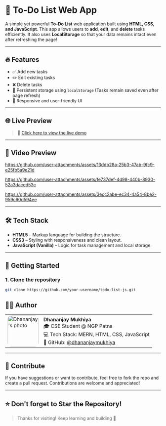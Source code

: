 # 📝 To-Do List Web App

A simple yet powerful **To-Do List** web application built using **HTML, CSS, and JavaScript**. This app allows users to **add**, **edit**, and **delete** tasks efficiently. It also uses **LocalStorage** so that your data remains intact even after refreshing the page!

---

## 🔥 Features

- ✅ Add new tasks
- ✏️ Edit existing tasks
- ❌ Delete tasks
- 💾 Persistent storage using `localStorage` (Tasks remain saved even after page refresh)
- 🔄 Responsive and user-friendly UI

---

## 🌐 Live Preview

> 🚀 [Click here to view the live demo](https://dhananjaymukhiya.github.io/To-Do-Project/)

---

## 📸 Video Preview

https://github.com/user-attachments/assets/13ddb28a-25b3-47ab-9fc9-e25fb5a9e21d

https://github.com/user-attachments/assets/fe737def-4d98-440b-8930-52a3daced53c

https://github.com/user-attachments/assets/3ecc2abe-ec34-4a54-8be2-959c60d594ee

---

## 🛠️ Tech Stack

- **HTML5** – Markup language for building the structure.
- **CSS3** – Styling with responsiveness and clean layout.
- **JavaScript (Vanilla)** – Logic for task management and local storage.

---

## 🚀 Getting Started

### 1. Clone the repository

```bash
git clone https://github.com/your-username/todo-list-js.git

```

## 🧑‍💻 Author


<table>
  <tr>
    <td>
      <img src="https://github.com/user-attachments/assets/780ac54c-631d-413c-96af-18dfe650362b" alt="Dhananjay's photo" width="100" style="border-radius: 12px;"/>
    </td>
    <td>
      <b>Dhananjay Mukhiya</b><br>
      🎓 CSE Student @ NGP Patna<br>
      💻 Tech Stack: MERN, HTML, CSS, JavaScript<br>
      🔗 GitHub: <a href="https://github.com/DhananjayMukhiya">@dhananjaymukhiya</a>
    </td>
  </tr>
</table>

---

## 🤝 Contribute

If you have suggestions or want to contribute, feel free to fork the repo and create a pull request. Contributions are welcome and appreciated!  

---

## ⭐️ Don't forget to Star the Repository!

> Thanks for visiting! Keep learning and building 🚀

